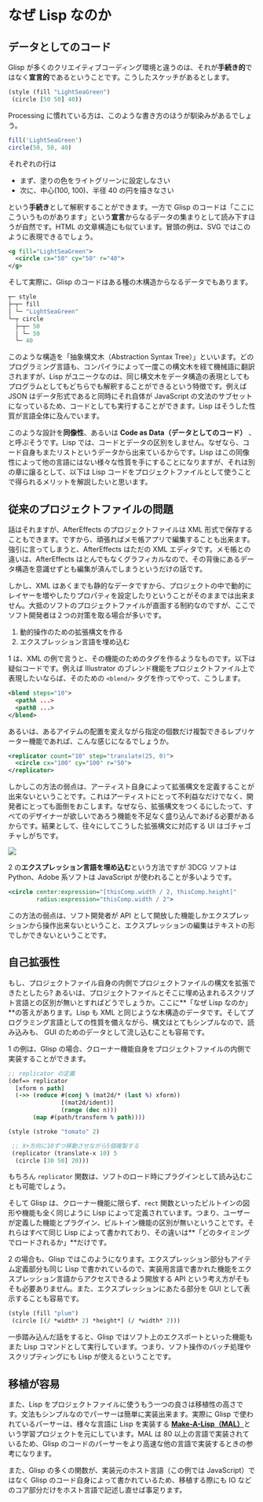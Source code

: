 # なぜ Lisp なのか

## データとしてのコード

Glisp が多くのクリエイティブコーディング環境と違うのは、それが**手続き的**ではなく**宣言的**であるということです。こうしたスケッチがあるとします。

```cljs
(style (fill "LightSeaGreen")
 (circle [50 50] 40))
```

Processing に慣れている方は、このような書き方のほうが馴染みがあるでしょう。

```js
fill('LightSeaGreen')
circle(50, 50, 40)
```

それぞれの行は

- まず、塗りの色をライトグリーンに設定しなさい
- 次に、中心(100, 100)、半径 40 の円を描きなさい

という**手続き**として解釈することができます。一方で Glisp のコードは「ここにこういうものがあります」という**宣言**からなるデータの集まりとして読み下すほうが自然です。HTML の文章構造にも似ています。冒頭の例は、SVG ではこのように表現できるでしょう。

```svg
<g fill="LightSeaGreen">
  <circle cx="50" cy="50" r="40">
</g>
```

そして実際に、Glisp のコードはある種の木構造からなるデータでもあります。

```clojure
┬─ style
├─┬─ fill
│ └─ "LightSeaGreen"
└─┬ circle
  ├─┬─ 50
  │ └─ 50
  └─ 40
```

このような構造を「抽象構文木（Abstraction Syntax Tree）」といいます。どのプログラミング言語も、コンパイラによって一度この構文木を経て機械語に翻訳されますが、Lisp がユニークなのは、同じ構文木をデータ構造の表現としてもプログラムとしてもどちらでも解釈することができるという特徴です。例えば JSON はデータ形式であると同時にそれ自体が JavaScript の文法のサブセットになっているため、コードとしても実行することができます。Lisp はそうした性質が言語全体に及んでいます。

このような設計を**同像性**、あるいは **Code as Data（データとしてのコード）** 、と呼ぶそうです。Lisp では、コードとデータの区別をしません。なぜなら、コード自身もまたリストというデータから出来ているからです。Lisp はこの同像性によって他の言語にはない様々な性質を手にすることになりますが、それは別の章に譲るとして、以下は Lisp コードをプロジェクトファイルとして使うことで得られるメリットを解説したいと思います。

## 従来のプロジェクトファイルの問題

話はそれますが、AfterEffects のプロジェクトファイルは XML 形式で保存することもできます。ですから、頑張ればメモ帳アプリで編集することも出来ます。強引に言ってしまうと、AfterEffects はただの XML エディタです。メモ帳との違いは、AfterEffects はとんでもなくグラフィカルなので、その背後にあるデータ構造を意識せずとも編集が済んでしまうというだけの話です。

しかし、XML はあくまでも静的なデータですから、プロジェクトの中で動的にレイヤーを増やしたりプロパティを設定したりということがそのままでは出来ません。大抵のソフトのプロジェクトファイルが直面する制約なのですが、ここでソフト開発者は２つの対策を取る場合が多いです。

1.  動的操作のための拡張構文を作る
2.  エクスプレッション言語を埋め込む

1 は、XML の例で言うと、その機能のためのタグを作るようなものです。以下は疑似コードです。例えば Illustrator のブレンド機能をプロジェクトファイル上で表現したいならば、そのための `<blend/>` タグを作ってやって、こうします。

```xml
<blend steps="10">
  <pathA ...>
  <pathB ...>
</blend>
```

あるいは、あるアイテムの配置を変えながら指定の個数だけ複製できるレプリケーター機能であれば、こんな感じになるでしょうか。

```xml
<replicator count="10" step="translate(25, 0)">
  <circle cx="100" cy="100" r="50">
</replicator>
```

しかしこの方法の弱点は、アーティスト自身によって拡張構文を定義することが出来ないということです。これはアーティストにとって不利益なだけでなく、開発者にとっても面倒をおこします。なぜなら、拡張構文をつくるにしたって、すべてのデザイナーが欲しいであろう機能を不足なく盛り込んであげる必要があるからです。結果として、往々にしてこうした拡張構文に対応する UI はゴチャゴチャしがちです。

![](././_media/mograph.png)

2 の**エクスプレッション言語を埋め込む**という方法ですが 3DCG ソフトは Python、Adobe 系ソフトは JavaScript が使われることが多いようです。

```xml
<circle center:expression="[thisComp.width / 2, thisComp.height]"
        radius:expression="thisComp.width / 2">
```

この方法の弱点は、ソフト開発者が API として開放した機能しかエクスプレッションから操作出来ないということ、エクスプレッションの編集はテキストの形でしかできないということです。

## 自己拡張性

もし、プロジェクトファイル自身の内側でプロジェクトファイルの構文を拡張できたとしたら? あるいは、プロジェクトファイルとそこに埋め込まれるスクリプト言語との区別が無いとすればどうでしょうか。ここに**「なぜ Lisp なのか」**の答えがあります。Lisp も XML と同じような木構造のデータです。そしてプログラミング言語としての性質を備えながら、構文はとてもシンプルなので、読み込みも、 GUI のためのデータとして流し込むことも容易です。

1 の例は、Glisp の場合、クローナー機能自身をプロジェクトファイルの内側で実装することができます。

```cljs
;; replicator の定義
(def=> replicator
  [xform n path]
  (->> (reduce #(conj % (mat2d/* (last %) xform))
               [(mat2d/ident)]
               (range (dec n)))
       (map #(path/transform % path))))

(style (stroke "tomato" 2)

 ;; X+方向に10ずつ移動させながら5個複製する
 (replicator (translate-x 10) 5
  (circle [30 50] 20)))
```

もちろん `replicator` 関数は、ソフトのロード時にプラグインとして読み込むことも可能でしょう。

そして Glisp は、クローナー機能に限らず、`rect` 関数といったビルトインの図形や機能も全く同じように Lisp によって定義されています。つまり、ユーザーが定義した機能とプラグイン、ビルトイン機能の区別が無いということです。それらはすべて同じ Lisp によって書かれており、その違いは**「どのタイミングでロードされるか」**だけです。

2 の場合も、Glisp ではこのようになります。エクスプレッション部分もアイテム定義部分も同じ Lisp で書かれているので、実装用言語で書かれた機能をエクスプレッション言語からアクセスできるよう開放する API という考え方がそもそも必要ありません。また、エクスプレッションにあたる部分を GUI として表示することも容易です。

```cljs
(style (fill "plum")
 (circle [(/ *width* 2) *height*] (/ *width* 2)))
```

一歩踏み込んだ話をすると、Glisp ではソフト上のエクスポートといった機能もまた Lisp コマンドとして実行しています。つまり、ソフト操作のバッチ処理やスクリプティングにも Lisp が使えるということです。

## 移植が容易

また、Lisp をプロジェクトファイルに使うもう一つの良さは移植性の高さです。文法もシンプルなのでパーサーは簡単に実装出来ます。実際に Glisp で使われているパーサーは、様々な言語に Lisp を実装する [**Make-A-Lisp（MAL）**](https://github.com/kanaka/mal)という学習プロジェクトを元にしています。MAL は 80 以上の言語で実装されているため、Glisp のコードのパーサーをより高速な他の言語で実装するときの参考になります。

また、Glisp の多くの関数が、実装元のホスト言語（この例では JavaScript）ではなく Glisp のコード自身によって書かれているため、移植する際にも IO などのコア部分だけをホスト言語で記述し直せば事足ります。
